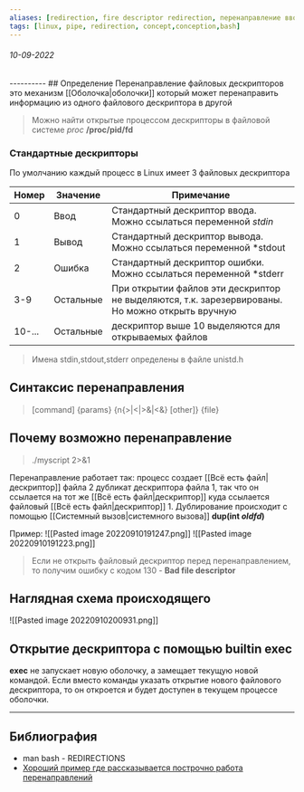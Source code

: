 ```yaml
---
aliases: [redirection, fire descriptor redirection, перенаправление ввода вывода]
tags: [linux, pipe, redirection, concept,conception,bash]
---
```

<h6>10-09-2022</h6>
----------
## Определение
Перенаправление файловых дескрипторов это механизм [[Оболочка|оболочки]] который может перенаправить информацию из одного файлового дескриптора в другой

> Можно найти открытые процессом дескрипторы в файловой системе *proc*
> **/proc/pid/fd**

### Стандартные дескрипторы
По умолчанию каждый процесс в Linux имеет 3 файловых дескриптора

|Номер|Значение|Примечание|
|---|---|---|
|0|Ввод|Стандартный дескриптор ввода. Можно ссылаться переменной *stdin*|
|1|Вывод|Стандартный дескриптор вывода. Можно ссылаться переменной *stdout|
|2|Ошибка|Стандартный дескриптор ошибки. Можно ссылаться переменной *stderr|
|3-9|Остальные|При открытии файлов эти дескриптор не выделяются, т.к. зарезервированы. Но можно открыть вручную|
|10-...|Остальные| дескриптор выше 10 выделяются для открываемых файлов|

> Имена stdin,stdout,stderr определены в файле unistd.h


## Синтаксис перенаправления
> \[command\] {params} {n{>|<|>&|<&} \[other\]} {file}

## Почему возможно перенаправление
> ./myscript 2>&1

Перенаправление работает так: процесс создает [[Всё есть файл|дескриптор]] файла 2 дубликат дескриптора файла 1, так что он ссылается на тот же [[Всё есть файл|дескриптор]] куда ссылается файловый [[Всё есть файл|дескриптор]] 1. Дублирование происходит с помощью [[Системный вызов|системного вызова]] **dup(int *oldfd*)**

Пример:
![[Pasted image 20220910191247.png]]
![[Pasted image 20220910191223.png]]

> Если не открыть файловый дескриптор перед перенаправлением, то получим ошибку c кодом 130 - **Bad file descriptor**


## Наглядная схема происходящего
![[Pasted image 20220910200931.png]]

## Открытие дескриптора с помощью builtin exec
**exec** не запускает новую оболочку, а замещает текущую новой командой. Если вместо команды указать открытие нового файлового дескриптора, то он откроется и будет доступен в текущем процессе оболочки.


---
## Библиография
- man bash - REDIRECTIONS
- [Хороший пример где рассказывается построчно работа перенаправлений](https://askubuntu.com/questions/491509/how-to-get-dialog-box-input-directed-to-a-variable)
